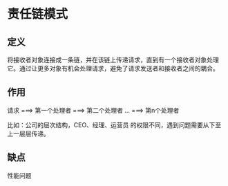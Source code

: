 # 责任链模式

## 定义

将接收者对象连接成一条链，并在该链上传递请求，直到有一个接收者对象处理它。通过让更多对象有机会处理请求，避免了请求发送者和接收者之间的耦合。

## 作用

请求 ===> 第一个处理者 ===> 第二个处理者 ... ===> 第n个处理者

比如：公司的层次结构，CEO、经理、运营员 的权限不同，遇到问题需要从下至上一层层传递。

## 缺点

性能问题